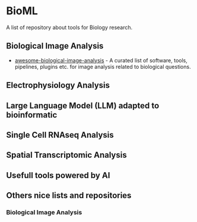 # BioML
A list of repository about tools for Biology research.

## Biological Image Analysis

- [awesome-biological-image-analysis](https://github.com/hallvaaw/awesome-biological-image-analysis) - A curated list of software, tools, pipelines, plugins etc. for image analysis related to biological questions.

## Electrophysiology Analysis

## Large Language Model (LLM) adapted to bioinformatic

## Single Cell RNAseq Analysis

## Spatial Transcriptomic Analysis

## Usefull tools powered by AI

## Others nice lists and repositories

### Biological Image Analysis




